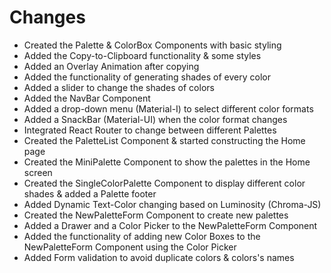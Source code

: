 # **Changes**

- Created the Palette & ColorBox Components with basic styling
- Added the Copy-to-Clipboard functionality & some styles
- Added an Overlay Animation after copying
- Added the functionality of generating shades of every color
- Added a slider to change the shades of colors
- Added the NavBar Component
- Added a drop-down menu (Material-I) to select different color formats
- Added a SnackBar (Material-UI) when the color format changes
- Integrated React Router to change between different Palettes
- Created the PaletteList Component & started constructing the Home page
- Created the MiniPalette Component to show the palettes in the Home screen
- Created the SingleColorPalette Component to display different color shades & added a Palette footer
- Added Dynamic Text-Color changing based on Luminosity (Chroma-JS)
- Created the NewPaletteForm Component to create new palettes
- Added a Drawer and a Color Picker to the NewPaletteForm Component
- Added the functionality of adding new Color Boxes to the NewPaletteForm Component using the Color Picker
- Added Form validation to avoid duplicate colors & colors's names
